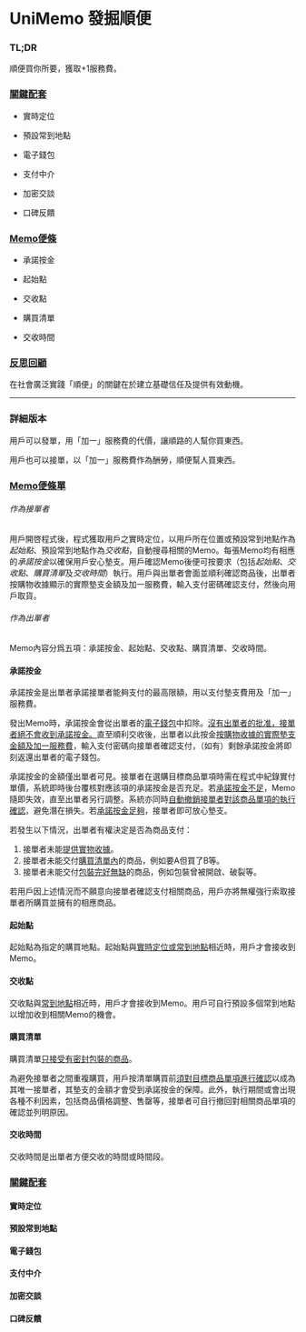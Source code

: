 # UniMemo 發掘順便

### TL;DR

順便買你所要，獲取+1服務費。

### <u>關鍵配套</u>

- 實時定位

- 預設常到地點

- 電子錢包
- 支付中介
- 加密交談
- 口碑反饋

### <u>Memo便條</u>

- 承諾按金

- 起始點

- 交收點

- 購買清單

- 交收時間

### <u>反思回顧</u>

在社會廣泛實踐「順便」的關鍵在於建立基礎信任及提供有效動機。



___





### 詳細版本



用戶可以發單，用「加一」服務費的代價，讓順路的人幫你買東西。

用戶也可以接單，以「加一」服務費作為酬勞，順便幫人買東西。



### <u>Memo便條單</u>

###### 作為接單者

用戶開啓程式後，程式獲取用戶之實時定位，以用戶所在位置或預設常到地點作為*起始點*、預設常到地點作為*交收點*，自動搜尋相關的Memo。每張Memo均有相應的*承諾按金*以確保用戶安心墊支。用戶確認Memo後便可按要求（包括*起始點*、*交收點*、*購買清單*及*交收時間*）執行。用戶與出單者會面並順利確認商品後，出單者按購物收據顯示的實際墊支金額及加一服務費，輸入支付密碼確認支付，然後向用戶取貨。

###### 作為出單者

Memo內容分爲五項：承諾按金、起始點、交收點、購買清單、交收時間。

#### 承諾按金

承諾按金是出單者承諾接單者能夠支付的最高限額，用以支付墊支費用及「加一」服務費。

發出Memo時，承諾按金會從出單者的<u>電子錢包</u>中扣除。<u>沒有出單者的批准，接單者絕不會收到承諾按金。</u>直至順利交收後，出單者以此按金<u>按購物收據的實際墊支金額及加一服務費</u>，輸入支付密碼向接單者確認支付，（如有）剩餘承諾按金將即刻返還出單者的電子錢包。

承諾按金的金額僅出單者可見。接單者在選購目標商品單項時需在程式中紀錄實付單價，系統即時後台覆核對應該項的承諾按金是否充足。若<u>承諾按金不足</u>，Memo隨即失效，直至出單者另行調整。系統亦同時<u>自動撤銷接單者對該商品單項的執行確認</u>，避免潛在損失。若<u>承諾按金足夠</u>，接單者即可放心墊支。

若發生以下情況，出單者有權決定是否為商品支付：

1. 接單者未能<u>提供實物收據</u>。
2. 接單者未能交付<u>購買清單內</u>的商品，例如要A但買了B等。
3. 接單者未能交付<u>包裝完好無缺</u>的商品，例如包裝曾被開啟、破裂等。

若用戶因上述情況而不願意向接單者確認支付相關商品，用戶亦將無權強行索取接單者所購買並擁有的相應商品。



#### 起始點

起始點為指定的購買地點。起始點與<u>實時定位或常到地點</u>相近時，用戶才會接收到Memo。



#### 交收點

交收點與<u>常到地點</u>相近時，用戶才會接收到Memo。用戶可自行預設多個常到地點以增加收到相關Memo的機會。



#### 購買清單

購買清單<u>只接受有密封包裝的商品</u>。

為避免接單者之間重複購買，用戶按清單購買前<u>須對目標商品單項進行確認</u>以成為其唯一接單者，其墊支的金額才會受到承諾按金的保障。此外，執行期間或會出現各種不利因素，包括商品價格調整、售罄等，接單者可自行撤回對相關商品單項的確認並列明原因。



#### 交收時間

交收時間是出單者方便交收的時間或時間段。



### <u>關鍵配套</u>

#### 實時定位





#### 預設常到地點





#### 電子錢包





#### 支付中介





#### 加密交談





#### 口碑反饋





